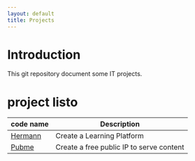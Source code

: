 ```yaml
---
layout: default
title: Projects
---
```


<head><link rel="stylesheet" href="./md.css"/><script src="./md.js"></script></head>


[//]: #(Reference)
[prj_hermann]: ./hermann
[prj_pubme]:   ./pubme


# Introduction
This git repository document some IT projects.


# project listo

|code name|Description|
|---|---|
| [Hermann][prj_hermann] | Create a Learning Platform |
| [Pubme][prj_pubme] | Create a free public IP to serve content |
<br>

